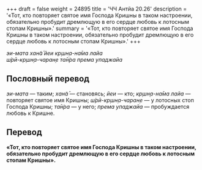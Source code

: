 +++
draft = false
weight = 24895
title = 'ЧЧ Антйа 20.26'
description = '«Тот, кто повторяет святое имя Господа Кришны в таком настроении, обязательно пробудит дремлющую в его сердце любовь к лотосным стопам Кришны».'
summary = '«Тот, кто повторяет святое имя Господа Кришны в таком настроении, обязательно пробудит дремлющую в его сердце любовь к лотосным стопам Кришны».'
+++

_эи-мата хан̃а̄ йеи кр̣шн̣а-на̄ма лайа  
ш́рӣ-кр̣шн̣а-чаран̣е та̄н̇ра према упаджайа_

## Пословный перевод

_эи_\-_мата_ — таким; _хан̃а̄_ — становясь; _йеи_ — кто; _кр̣шн̣а_\-_на̄ма_ _лайа_ — повторяет святое имя Кришны; _ш́рӣ_\-_кр̣шн̣а_\-_чаран̣е_ — у лотосных стоп Господа Кришны; _та̄н̇ра_ — у него; _према_ _упаджайа_ — пробуждается любовь к Кришне.

## Перевод

**«Тот, кто повторяет святое имя Господа Кришны в таком настроении, обязательно пробудит дремлющую в его сердце любовь к лотосным стопам Кришны».**
